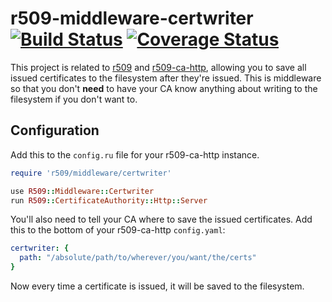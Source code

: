 # r509-middleware-certwriter [![Build Status](https://secure.travis-ci.org/r509/r509-middleware-certwriter.png)](http://travis-ci.org/r509/r509-middleware-certwriter) [![Coverage Status](https://coveralls.io/repos/r509/r509-middleware-certwriter/badge.png?branch=master)](https://coveralls.io/r/r509/r509-middleware-certwriter?branch=master)

This project is related to [r509](http://github.com/r509/r509) and [r509-ca-http](http://github.com/r509/r509-ca-http), allowing you to save all issued certificates to the filesystem after they're issued. This is middleware so that you don't **need** to have your CA know anything about writing to the filesystem if you don't want to.

## Configuration

Add this to the ```config.ru``` file for your r509-ca-http instance.

```ruby
require 'r509/middleware/certwriter'

use R509::Middleware::Certwriter
run R509::CertificateAuthority::Http::Server
```

You'll also need to tell your CA where to save the issued certificates. Add this to the bottom of your r509-ca-http ```config.yaml```:

```yaml
certwriter: {
  path: "/absolute/path/to/wherever/you/want/the/certs"
}
```

Now every time a certificate is issued, it will be saved to the filesystem.
